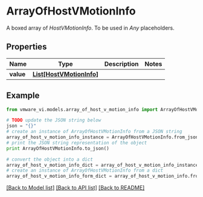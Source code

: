 # ArrayOfHostVMotionInfo

A boxed array of *HostVMotionInfo*. To be used in *Any* placeholders. 

## Properties
Name | Type | Description | Notes
------------ | ------------- | ------------- | -------------
**value** | [**List[HostVMotionInfo]**](HostVMotionInfo.md) |  | 

## Example

```python
from vmware_vi.models.array_of_host_v_motion_info import ArrayOfHostVMotionInfo

# TODO update the JSON string below
json = "{}"
# create an instance of ArrayOfHostVMotionInfo from a JSON string
array_of_host_v_motion_info_instance = ArrayOfHostVMotionInfo.from_json(json)
# print the JSON string representation of the object
print ArrayOfHostVMotionInfo.to_json()

# convert the object into a dict
array_of_host_v_motion_info_dict = array_of_host_v_motion_info_instance.to_dict()
# create an instance of ArrayOfHostVMotionInfo from a dict
array_of_host_v_motion_info_form_dict = array_of_host_v_motion_info.from_dict(array_of_host_v_motion_info_dict)
```
[[Back to Model list]](../README.md#documentation-for-models) [[Back to API list]](../README.md#documentation-for-api-endpoints) [[Back to README]](../README.md)


